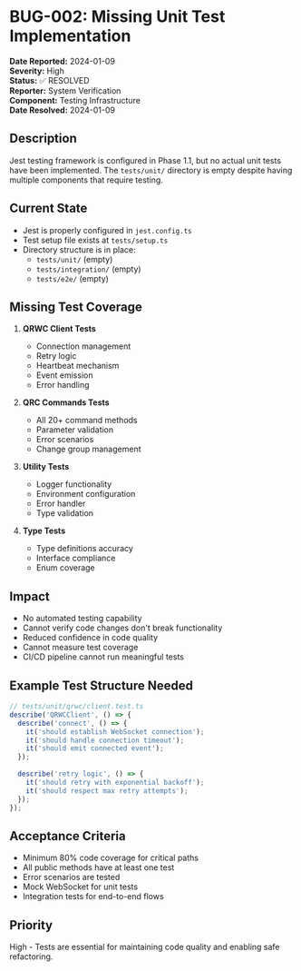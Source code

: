 # BUG-002: Missing Unit Test Implementation

**Date Reported:** 2024-01-09  
**Severity:** High  
**Status:** ✅ RESOLVED  
**Reporter:** System Verification  
**Component:** Testing Infrastructure  
**Date Resolved:** 2024-01-09  

## Description
Jest testing framework is configured in Phase 1.1, but no actual unit tests have been implemented. The `tests/unit/` directory is empty despite having multiple components that require testing.

## Current State
- Jest is properly configured in `jest.config.ts`
- Test setup file exists at `tests/setup.ts`
- Directory structure is in place:
  - `tests/unit/` (empty)
  - `tests/integration/` (empty)
  - `tests/e2e/` (empty)

## Missing Test Coverage
1. **QRWC Client Tests**
   - Connection management
   - Retry logic
   - Heartbeat mechanism
   - Event emission
   - Error handling

2. **QRC Commands Tests**
   - All 20+ command methods
   - Parameter validation
   - Error scenarios
   - Change group management

3. **Utility Tests**
   - Logger functionality
   - Environment configuration
   - Error handler
   - Type validation

4. **Type Tests**
   - Type definitions accuracy
   - Interface compliance
   - Enum coverage

## Impact
- No automated testing capability
- Cannot verify code changes don't break functionality
- Reduced confidence in code quality
- Cannot measure test coverage
- CI/CD pipeline cannot run meaningful tests

## Example Test Structure Needed
```typescript
// tests/unit/qrwc/client.test.ts
describe('QRWCClient', () => {
  describe('connect', () => {
    it('should establish WebSocket connection');
    it('should handle connection timeout');
    it('should emit connected event');
  });
  
  describe('retry logic', () => {
    it('should retry with exponential backoff');
    it('should respect max retry attempts');
  });
});
```

## Acceptance Criteria
- Minimum 80% code coverage for critical paths
- All public methods have at least one test
- Error scenarios are tested
- Mock WebSocket for unit tests
- Integration tests for end-to-end flows

## Priority
High - Tests are essential for maintaining code quality and enabling safe refactoring. 